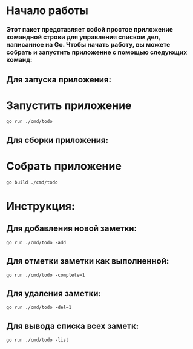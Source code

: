 <h1>Начало работы</h1>
<h3>Этот пакет представляет собой простое приложение командной строки для управления списком дел, написанное на Go. Чтобы начать работу, вы можете собрать и запустить приложение с помощью следующих команд:</h3>

<h2>Для запуска приложения:</h2>

# Запустить приложение
	go run ./cmd/todo
<h2>Для сборки приложения:</h2>

# Собрать приложение 
	go build ./cmd/todo
 
<h1>Инструкция:</h1>
<h2>Для добавления новой заметки:</h2>

	go run ./cmd/todo -add
 
<h2>Для отметки заметки как выполненной:</h2>

	go run ./cmd/todo -complete=1
 
<h2>Для удаления заметки:</h2>

	go run ./cmd/todo -del=1
 
<h2>Для вывода списка всех заметк:</h2>

	go run ./cmd/todo -list

